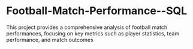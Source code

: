 # Football-Match-Performance--SQL
This project provides a comprehensive analysis of football match performances, focusing on key metrics such as player statistics, team performance, and match outcomes
